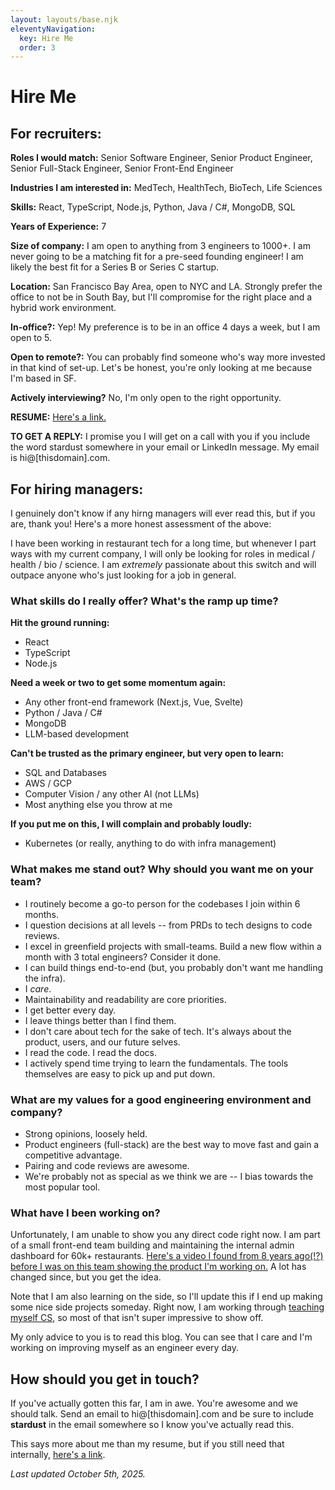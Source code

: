 ```yaml
---
layout: layouts/base.njk
eleventyNavigation:
  key: Hire Me
  order: 3
---
```

# Hire Me

## For recruiters:

**Roles I would match:** Senior Software Engineer, Senior Product Engineer, Senior Full-Stack Engineer, Senior Front-End Engineer

**Industries I am interested in:** MedTech, HealthTech, BioTech, Life Sciences

**Skills:** React, TypeScript, Node.js, Python, Java / C#, MongoDB, SQL

**Years of Experience:** 7

**Size of company:** I am open to anything from 3 engineers to 1000+. I am never going to be a matching fit for a pre-seed founding engineer! I am likely the best fit for a Series B or Series C startup.

**Location:** San Francisco Bay Area, open to NYC and LA. Strongly prefer the office to not be in South Bay, but I'll compromise for the right place and a hybrid work environment.

**In-office?:** Yep! My preference is to be in an office 4 days a week, but I am open to 5.

**Open to remote?:** You can probably find someone who's way more invested in that kind of set-up. Let's be honest, you're only looking at me because I'm based in SF.

**Actively interviewing?** No, I'm only open to the right opportunity.

**RESUME:** [Here's a link.](https://rmorabia.com/resume)

**TO GET A REPLY:** I promise you I will get on a call with you if you include the word stardust somewhere in your email or LinkedIn message. My email is hi@[thisdomain].com.

## For hiring managers:

I genuinely don't know if any hirng managers will ever read this, but if you are, thank you! Here's a more honest assessment of the above:

I have been working in restaurant tech for a long time, but whenever I part ways with my current company, I will only be looking for roles in medical / health / bio / science. I am _extremely_ passionate about this switch and will outpace anyone who's just looking for a job in general.

### What skills do I really offer? What's the ramp up time?

**Hit the ground running:**

* React
* TypeScript
* Node.js

**Need a week or two to get some momentum again:**

* Any other front-end framework (Next.js, Vue, Svelte)
* Python / Java / C#
* MongoDB
* LLM-based development

**Can't be trusted as the primary engineer, but very open to learn:**

* SQL and Databases
* AWS / GCP
* Computer Vision / any other AI (not LLMs)
* Most anything else you throw at me

**If you put me on this, I will complain and probably loudly:**

* Kubernetes (or really, anything to do with infra management)

### What makes me stand out? Why should you want me on your team?

* I routinely become a go-to person for the codebases I join within 6 months.
* I question decisions at all levels -- from PRDs to tech designs to code reviews.
* I excel in greenfield projects with small-teams. Build a new flow within a month with 3 total engineers? Consider it done.
* I can build things end-to-end (but, you probably don't want me handling the infra).
* I _care_.
* Maintainability and readability are core priorities.
* I get better every day.
* I leave things better than I find them.
* I don't care about tech for the sake of tech. It's always about the product, users, and our future selves.
* I read the code. I read the docs.
* I actively spend time trying to learn the fundamentals. The tools themselves are easy to pick up and put down.

### What are my values for a good engineering environment and company?

* Strong opinions, loosely held.
* Product engineers (full-stack) are the best way to move fast and gain a competitive advantage.
* Pairing and code reviews are awesome.
* We're probably not as special as we think we are -- I bias towards the most popular tool.

### What have I been working on?

Unfortunately, I am unable to show you any direct code right now. I am part of a small front-end team building and maintaining the internal admin dashboard for 60k+ restaurants. [Here's a video I found from 8 years ago(!?) before I was on this team showing the product I'm working on.](https://www.youtube.com/watch?v=V4k_f8ZaFgc) A lot has changed since, but you get the idea.

Note that I am also learning on the side, so I'll update this if I end up making some nice side projects someday. Right now, I am working through [teaching myself CS](https://teachyourselfcs.com), so most of that isn't super impressive to show off.

My only advice to you is to read this blog. You can see that I care and I'm working on improving myself as an engineer every day.

## How should you get in touch?

If you've actually gotten this far, I am in awe. You're awesome and we should talk. Send an email to hi@[thisdomain].com and be sure to include **stardust** in the email somewhere so I know you've actually read this.

This says more about me than my resume, but if you still need that internally, [here's a link](https://rmorabia.com/resume).

*Last updated October 5th, 2025.*
